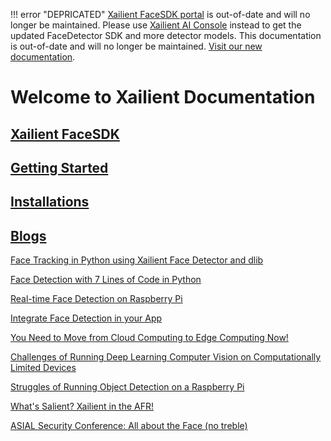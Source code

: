 !!! error "DEPRICATED"
    [Xailient FaceSDK portal](https://sdk.xailient.com) is out-of-date and will no longer be maintained. Please use [Xailient AI Console](https://console.xailient.com) instead to get the updated FaceDetector SDK and more detector models.
    This documentation is out-of-date and will no longer be maintained. [Visit our new documentation](https://xailient-docs.readthedocs.org).
    
# Welcome to Xailient Documentation

## [Xailient FaceSDK](https://xailient.readthedocs.io/en/latest/XailientFaceSDK/)

## [Getting Started](https://xailient.readthedocs.io/en/latest/getting_started/)

## [Installations](https://xailient.readthedocs.io/en/latest/installation/)

## [Blogs](https://www.xailient.com/blog)

[Face Tracking in Python using Xailient Face Detector and dlib](https://www.xailient.com/post/face-tracking-python-dlib)

[Face Detection with 7 Lines of Code in Python](https://www.xailient.com/post/face-detection-code-python)

[Real-time Face Detection on Raspberry Pi](https://www.xailient.com/post/real-time-face-detection-on-raspberry-pi)

[Integrate Face Detection in your App](https://www.xailient.com/post/integrate-face-detection-in-your-app)

[You Need to Move from Cloud Computing to Edge Computing Now!](https://www.xailient.com/post/cloud-computing-to-edge-computing)

[Challenges of Running Deep Learning Computer Vision on Computationally Limited Devices](https://www.xailient.com/post/challenges-of-running-deep-learning-computer-vision-on-computationally-limited-devices)

[Struggles of Running Object Detection on a Raspberry Pi](https://www.xailient.com/post/struggles-of-running-object-detection-on-a-raspberry-pi)

[What's Salient? Xailient in the AFR!](https://www.xailient.com/post/what-s-salient-xailient-in-the-afr)

[ASIAL Security Conference: All about the Face (no treble)](https://www.xailient.com/post/asial-security-conference-all-about-facial-recognition)